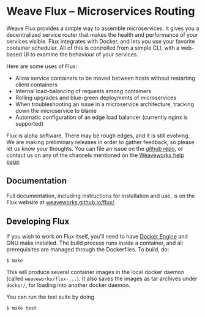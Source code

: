 # Weave Flux – Microservices Routing

Weave Flux provides a simple way to assemble microservices.  It gives
you a decentralized service router that makes the health and
performance of your services visible.  Flux integrates with Docker,
and lets you use your favorite container scheduler.  All of this is
controlled from a simple CLI, with a web-based UI to examine the
behaviour of your services.

Here are some uses of Flux:

* Allow service containers to be moved between hosts without
  restarting client containers
* Internal load-balancing of requests among containers
* Rolling upgrades and blue-green deployments of microservices
* When troubleshooting an issue in a microservice architecture,
  tracking down the microservice to blame
* Automatic configuration of an edge load balancer (currently nginx is
  supported)

Flux is alpha software.  There may be rough edges, and it is still
evolving.  We are making preliminary releases in order to gather
feedback, so please let us know your thoughts. You can file an issue
on the [github repo](https://github.com/weaveworks/flux/), or contact
us on any of the channels mentioned on the [Weaveworks help
page](http://www.weave.works/help/).

## Documentation

Full documentation, including instructions for installation and use,
is on the Flux website at
[weaveworks.github.io/flux/](http://weaveworks.github.io/flux/).

## Developing Flux

If you wish to work on Flux itself, you'll need to have [Docker
Engine](https://docs.docker.com/engine/installation/) and GNU make
installed.  The build process runs inside a container, and all
prerequisites are managed through the Dockerfiles.  To build, do:

```sh
$ make
```

This will produce several container images in the local docker daemon
(called `weaveworks/flux-...`).  It also saves the images as tar
archives under `docker/`, for loading into another docker daemon.

You can run the test suite by doing

```sh
$ make test
```
